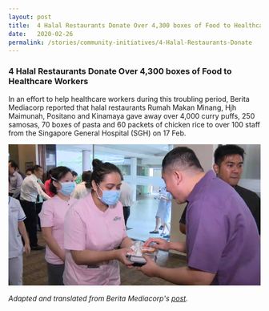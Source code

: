 ```yaml
---
layout: post
title:  4 Halal Restaurants Donate Over 4,300 boxes of Food to Healthcare Workers
date:   2020-02-26
permalink: /stories/community-initiatives/4-Halal-Restaurants-Donate
---
```


### 4 Halal Restaurants Donate Over 4,300 boxes of Food to Healthcare Workers

In an effort to help healthcare workers during this troubling period, Berita Mediacorp reported that halal restaurants Rumah Makan Minang, Hjh Maimunah, Positano and Kinamaya gave away over 4,000 curry puffs, 250 samosas, 70 boxes of pasta and 60 packets of chicken rice to over 100 staff from the Singapore General Hospital (SGH) on 17 Feb.

![Halal Food Donations](/images/stories/halalfood.png/)

_Adapted and translated from Berita Mediacorp's [post](https://berita.mediacorp.sg/mobilem/eksklusif/corona-outbreak/4-restoran-melayu-derma-lebih-4-000-keping-bungkus-makanan/4404040.html)._
